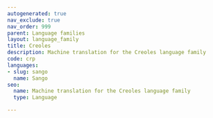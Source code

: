 ```yaml
---
autogenerated: true
nav_exclude: true
nav_order: 999
parent: Language families
layout: language_family
title: Creoles
description: Machine translation for the Creoles language family
code: crp
languages:
- slug: sango
  name: Sango
seo:
  name: Machine translation for the Creoles language family
  type: Language

---
```


